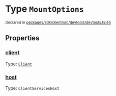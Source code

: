 # Type `MountOptions`
<sub>Declared in [packages/sdk/client/src/devtools/devtools.ts:45](https://github.com/dxos/dxos/blob/27607ac6b/packages/sdk/client/src/devtools/devtools.ts#L45)</sub>




## Properties
### [client](https://github.com/dxos/dxos/blob/27607ac6b/packages/sdk/client/src/devtools/devtools.ts#L46)
Type: <code>[Client](/api/@dxos/react-client/classes/Client)</code>




### [host](https://github.com/dxos/dxos/blob/27607ac6b/packages/sdk/client/src/devtools/devtools.ts#L47)
Type: <code>ClientServicesHost</code>





